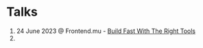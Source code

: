 # Talks

1. 24 June 2023 @ Frontend.mu - [Build Fast With The Right Tools](./nextjs-build-fast/slides.md)
2. 